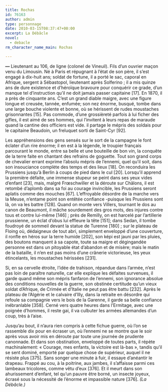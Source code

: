 ```yaml
---
title: Rochas
id: 76163
author: admin
type: personnage
date: 2010-03-15T08:37:47+00:00
excerpt: La Débâcle
novel:
  - debacle
rm_character_name_main: Rochas

---
```

**—** Lieutenant au 106, de ligne (colonel de Vineuil). Fils d&rsquo;un ouvrier maçon venu du Limousin. Né à Paris et répugnant à l&rsquo;état de son père, il s&rsquo;est engagé à dix-huit ans; soldat de fortune, il a porté le sac, caporal en Afrique, sergent à Sébastopol, lieutenant après Solferino ; il a mis quinze ans de dure existence et d&rsquo;héroïque bravoure pour conquérir ce grade, d&rsquo;un manque tel d&rsquo;instruction qu&rsquo;il ne doit jamais passer capitaine [17]. En 1870, il a près de cinquante ans. C&rsquo;est un grand diable maigre, avec une figure longue et creusée, tannée, enfumée; son nez énorme, busqué, tombe dans une large bouche violente et bonne, où se hérissent de rudes moustaches grisonnantes [15]. Pas commode, d&rsquo;une grossièreté parfois à lui ficher des gifles, il est aimé de ses hommes, qui l&rsquo;invitent à leurs repas de maraude quand la cantine des officiers est vide. il partage le mépris des soldais pour le capitaine Beaudoin, un freluquet sorti de Saint-Cyr [92].

Les appréhensions des gens sensés sur le sort de la campagne le font éclater d&rsquo;un rire énorme; il en est à la légende, le troupier français parcourant le monde, entre sa belle et une bouteille de bon vin, la conquête de la terre faite en chantant des refrains de goguette. Tout son grand corps de chevalier errant exprime l&rsquo;absolu mépris de l&rsquo;ennemi, quel qu&rsquo;il soit, dans son insouciance complète des temps et des lieux [18]. On reconduira les Prussiens jusqu&rsquo;à Berlin à coups de pied dans le cul [20]. Lorsqu&rsquo;il apprend la première défaite, une immense stupeur se peint dans ses yeux vides d&rsquo;enfant [23], mais, malgré Frœschwiller et la déroute sur Châlons, il est retombé d&rsquo;aplomb dans sa foi au courage invincible, les Prussiens seront aplatis comme des mouches [67]. L&rsquo;effroyable désordre de la marche vers la Meuse, n&rsquo;entame point son entêtée confiance -puisque les Prussiens sont là, on va les battre [128]. Quand on monte vers Villers, tournant le dos au canon de Beaumont, il mâche sourdement des gros mots, des injures contre tous et contre lui-même [146] ; près de Remilly, on est harcelé par l&rsquo;artillerie prussienne, un éclat d&rsquo;obus lui effleure la tête [151]; dans Sedan, il tombe foudroyé de sommeil devant la statue de Turenne [180] ; sur le plateau de Floing où, dédaigneux de tout abri, simplement enveloppé d&rsquo;une couverture, il ronfle en héros sur la terre humide [202], son képi est jauni par les pluies, des boutons manquent à sa capote, toute sa maigre et dégingandée personne est dans un pitoyable état d&rsquo;abandon et de misère; mais le matin de la bataille, il n&rsquo;en est pas moins d&rsquo;une crânerie victorieuse, les yeux étincelants, les moustaches hérissées [231].

Si, en sa cervelle étroite, l&rsquo;idée de trahison, répandue dans l&rsquo;armée, n&rsquo;est pas loin de paraître naturelle, car elle explique les défaites survenues, il garde quand même son mépris fanfaron de l&rsquo;ennemi, son ignorance absolue des conditions nouvelles de la guerre, son obstinée certitude qu&rsquo;un vieux soldat d&rsquo;Afrique, de Crimée et d&rsquo;Italie ne peut pas être battu [232]. Après le plateau de l&rsquo;Algérie et le calvaire d&rsquo;Illy, dans la retraite en désordre qui refoule sa compagnie vers le bois de la Garenne, il garde sa belle confiance inébranlable [358]. Cerné vers quatre heures dans l&rsquo;Ermitage, avec une poignée d&rsquo;hommes, il reste gai, il va culbuter les armées allemandes d&rsquo;un coup, très à l&rsquo;aise.

Jusqu&rsquo;au bout, il n&rsquo;aura rien compris à cette fichue guerre, où l&rsquo;on se rassemble dix pour en écraser un, où l&rsquo;ennemi ne se montre que le soir après vous avoir mis en déroute par toute une journée de prudente canonnade. Et dans son obstination, enveloppé de toutes parts, il répète machinalement: « Courage, mes enfants, la victoire est là-bas », tandis qu&rsquo;il se sent dominé, emporté par quelque chose de supérieur, auquel il ne résiste plus [375]. Sans songer une minute à fuir, il essaye d&rsquo;anéantir le drapeau. Frappé au cou, à la poitrine, aux jambes, il s&rsquo;affaisse parmi ces lambeaux tricolores, comme vêtu d&rsquo;eux [376]. Et il meurt dans son ahurissement d&rsquo;enfant, tel qu&rsquo;un pauvre être borné, un insecte joyeux, écrasé sous la nécessité de l&rsquo;énorme et impassible nature [376]. _(La Débâcle.)_